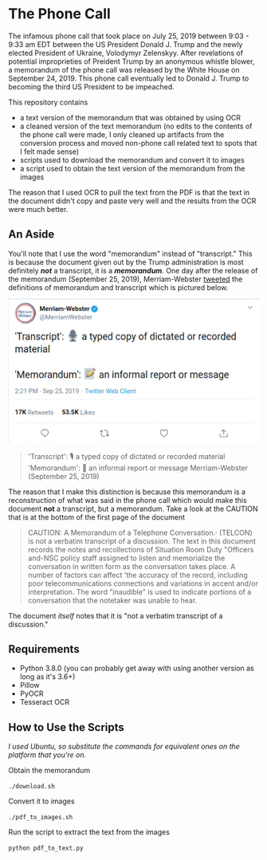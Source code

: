 # The Phone Call

The infamous phone call that took place on July 25, 2019 between 9:03 - 9:33
am EDT between the US President Donald J. Trump and the newly elected President
of Ukraine, Volodymyr Zelenskyy. After revelations of potential improprieties
of Preident Trump by an anonymous whistle blower, a memorandum of the phone call
was released by the White House on September 24, 2019. This phone call
eventually led to Donald J. Trump to becoming the third US President to be
impeached.

This repository contains
- a text version of the memorandum that was obtained by using OCR
- a cleaned version of the text memorandum (no edits to the contents of the
  phone call were made, I only cleaned up artifacts from the conversion process
  and moved non-phone call related text to spots that I felt made sense)
- scripts used to download the memorandum and convert it to images
- a script used to obtain the text version of the memorandum from the images

The reason that I used OCR to pull the text from the PDF is that the text in
the document didn't copy and paste very well and the results from the OCR were
much better.

## An Aside

You'll note that I use the word "memorandum" instead of "transcript." This is
because the document given out by the Trump administration is most definitely
***not*** a transcript, it is a ***memorandum***. One day after the release of
the memorandum (September 25, 2019), Merriam-Webster
[tweeted](https://twitter.com/MerriamWebster/status/1176864243867619334) the
definitions of memorandum and transcript which is pictured below.

![Merriam-Websert definitions tweet](doc/img/merriam-webster-tweet.png)

> 'Transcript': 🎙 a typed copy of dictated or recorded material
> 'Memorandum': 📝 an informal report or message
> Merriam-Webster (September 25, 2019)

The reason that I make this distinction is because this memorandum is a
reconstruction of what was said in the phone call which would make this
document **not** a transcript, but a memorandum. Take a look at the CAUTION
that is at the bottom of the first page of the document

> CAUTION: A Memorandum of a Telephone Conversation.· (TELCON) is not a verbatim
transcript of a discussion. The text in this document records the notes and
recollections of Situation Room Duty "Officers and-NSC policy staff assigned to
listen and memorialize the conversation in written form as the conversation
takes place. A number of factors can affect 'the accuracy of the record,
including poor telecommunications connections and variations in accent and/or
interpretation. The word "inaudible" is used to indicate portions of a
conversation that the notetaker was unable to hear.

The document *itself* notes that it is "not a verbatim transcript of a
discussion."

## Requirements

- Python 3.8.0 (you can probably get away with using another version as long as
  it's 3.6+)
- Pillow
- PyOCR
- Tesseract OCR

## How to Use the Scripts

*I used Ubuntu, so substitute the commands for equivalent ones on the platform
that you're on.*

Obtain the memorandum

`./download.sh`

Convert it to images

`./pdf_to_images.sh`

Run the script to extract the text from the images

`python pdf_to_text.py`

